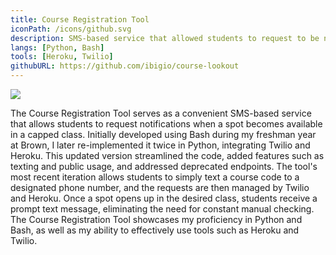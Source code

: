 ```yaml
---
title: Course Registration Tool
iconPath: /icons/github.svg
description: SMS-based service that allowed students to request to be notified when a spot opens up in a capped class.
langs: [Python, Bash]
tools: [Heroku, Twilio]
githubURL: https://github.com/ibigio/course-lookout
---
```


<img src="/images/course-registration.png" />

The Course Registration Tool serves as a convenient SMS-based service that allows students to request notifications when a spot becomes available in a capped class. Initially developed using Bash during my freshman year at Brown, I later re-implemented it twice in Python, integrating Twilio and Heroku. This updated version streamlined the code, added features such as texting and public usage, and addressed deprecated endpoints. The tool's most recent iteration allows students to simply text a course code to a designated phone number, and the requests are then managed by Twilio and Heroku. Once a spot opens up in the desired class, students receive a prompt text message, eliminating the need for constant manual checking. The Course Registration Tool showcases my proficiency in Python and Bash, as well as my ability to effectively use tools such as Heroku and Twilio.